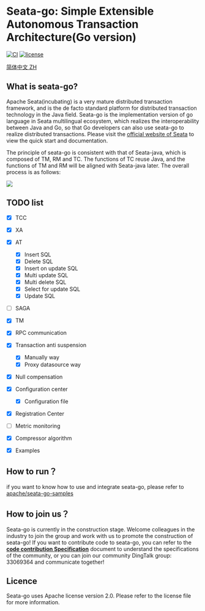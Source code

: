 
# Seata-go: Simple Extensible Autonomous Transaction Architecture(Go version)

[![CI](https://github.com/apache/incubator-seata-go/actions/workflows/license.yml/badge.svg)](https://github.com/apache/incubator-seata-go/actions/workflows/license.yml)
[![license](https://img.shields.io/github/license/apache/incubator-seata-go.svg)](https://www.apache.org/licenses/LICENSE-2.0.html)

[简体中文 ZH](./README_ZH.md)

## What is seata-go?

Apache Seata(incubating) is a very mature distributed transaction framework, and is the de facto standard platform for distributed transaction technology in the Java field. Seata-go is the implementation version of go language in Seata multilingual ecosystem, which realizes the interoperability between Java and Go, so that Go developers can also use seata-go to realize distributed transactions. Please visit the [official website of Seata](https://seata.apache.org/) to view the quick start and documentation.

The principle of seata-go is consistent with that of Seata-java, which is composed of TM, RM and TC. The functions of TC reuse Java, and the functions of TM and RM will be aligned with Seata-java later. The overall process is as follows:

![](https://user-images.githubusercontent.com/68344696/145942191-7a2d469f-94c8-4cd2-8c7e-46ad75683636.png)

## TODO list

- [x] TCC
- [x] XA
- [x] AT
  - [x] Insert SQL
  - [x] Delete SQL
  - [x] Insert on update SQL
  - [x] Multi update SQL
  - [x] Multi delete SQL
  - [x] Select for update SQL
  - [x] Update SQL
- [ ] SAGA
- [x] TM
- [x] RPC communication
- [x] Transaction anti suspension
  - [x] Manually way
  - [x] Proxy datasource way 
- [x] Null compensation
- [x] Configuration center
  - [x] Configuration file
- [x] Registration Center
- [ ] Metric monitoring
- [x] Compressor algorithm
- [x] Examples


## How to run？

if you want to know how to use and integrate seata-go, please refer to [apache/seata-go-samples](https://github.com/apache/incubator-seata-go-samples)

## How to join us？

Seata-go is currently in the construction stage. Welcome colleagues in the industry to join the group and work with us to promote the construction of seata-go! If you want to contribute code to seata-go, you can refer to the  [**code contribution Specification**](./CONTRIBUTING_CN.md)  document to understand the specifications of the community, or you can join our community DingTalk group: 33069364 and communicate together!

## Licence

Seata-go uses Apache license version 2.0. Please refer to the license file for more information.
